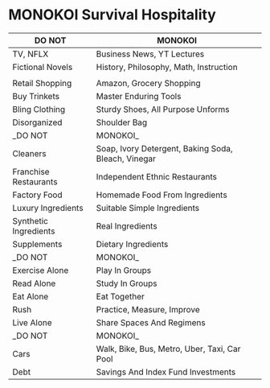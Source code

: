 # MONOKOI Survival Hospitality

| DO NOT                  | MONOKOI                       |
| ---------               | ----------------------------- |
  TV, NFLX                | Business News, YT Lectures
  Fictional Novels        | History, Philosophy, Math, Instruction
|                         |                |
  Retail Shopping         | Amazon, Grocery Shopping
  Buy Trinkets            | Master Enduring Tools
  Bling Clothing          | Sturdy Shoes, All Purpose Unforms
  Disorganized            | Shoulder Bag
| _DO NOT                 | MONOKOI_                        |
  Cleaners                | Soap, Ivory Detergent, Baking Soda, Bleach, Vinegar
  Franchise Restaurants   | Independent Ethnic Restaurants
  Factory Food            | Homemade Food From Ingredients
  Luxury Ingredients      | Suitable Simple Ingredients
  Synthetic Ingredients   | Real Ingredients
  Supplements             | Dietary Ingredients
 | _DO NOT                | MONOKOI_               |
  Exercise Alone          | Play In Groups
  Read Alone              | Study In Groups
  Eat Alone               | Eat Together
  Rush                    | Practice, Measure, Improve
  Live Alone              | Share Spaces And Regimens
| _DO NOT                 | MONOKOI_               |
  Cars                    | Walk, Bike, Bus, Metro, Uber, Taxi, Car Pool 
  Debt                    | Savings And Index Fund Investments
  
